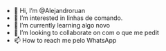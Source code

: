 - 👋 Hi, I’m @Alejandroruan
- 👀 I’m interested in linhas de comando.
- 🌱 I’m currently learning algo novo
- 💞️ I’m looking to collaborate on com o que me pedit
- 📫 How to reach me pelo WhatsApp 

<!---
Alejandroruan/Alejandroruan is a ✨ special ✨ repository because its `README.md` (this file) appears on your GitHub profile.
You can click the Preview link to take a look at your changes.
--->
